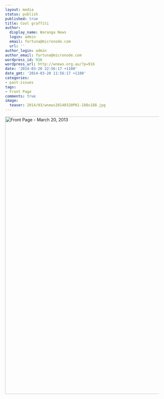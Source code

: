 ```yaml
---
layout: media
status: publish
published: true
title: Cool graffiti
author:
  display_name: Waranga News
  login: admin
  email: fortuna@micronode.com
  url: ''
author_login: admin
author_email: fortuna@micronode.com
wordpress_id: 916
wordpress_url: http://wnews.org.au/?p=916
date: '2014-03-20 22:56:17 +1100'
date_gmt: '2014-03-20 11:56:17 +1100'
categories:
- past-issues
tags:
- Front Page
comments: true
image:
  teaser: 2014/03/wnews20140320P01-188x188.jpg
---
```


<a href="{{ site.url }}/images/2014/03/wnews20140320P01.pdf"><img class="alignnone size-full wp-image-914" alt="Front Page - March 20, 2013" src="{{ site.url }}/images/2014/03/wnews20140320P01.jpg" width="624" height="907" /></a>
